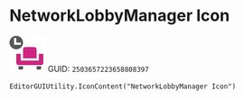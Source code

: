 # NetworkLobbyManager Icon
![](/img/NetworkLobbyManager%20Icon.png)
GUID: `2503657223658808397`
```
EditorGUIUtility.IconContent("NetworkLobbyManager Icon")
```
